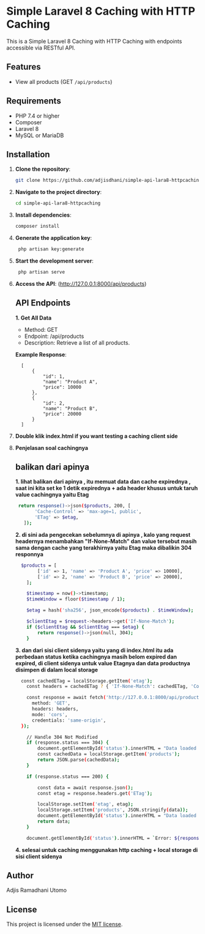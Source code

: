 # Simple Laravel 8 Caching with HTTP Caching

This is a Simple Laravel 8 Caching with HTTP Caching with endpoints accessible via RESTful API.

## Features
- View all products (GET `/api/products`)

## Requirements
- PHP 7.4 or higher
- Composer
- Laravel 8
- MySQL or MariaDB

## Installation

1. **Clone the repository**:
   ```bash
   git clone https://github.com/adjisdhani/simple-api-lara8-httpcaching.git
   ```

2. **Navigate to the project directory**:
   ```bash
   cd simple-api-lara8-httpcaching
   ```

3. **Install dependencies**:
   ```bash
   composer install
   ```

4. **Generate the application key**:
   ```bash
    php artisan key:generate
    ```

5. **Start the development server**:
   ```bash
    php artisan serve
    ```

6. **Access the API**:
   (http://127.0.0.1:8000/api/products)

      ## API Endpoints 
    
    **1. Get All Data**

    - Method: GET
    - Endpoint: /api/products
    - Description: Retrieve a list of all products.

    **Example Response**:
    
         [
             {
                 "id": 1,
                 "name": "Product A",
                 "price": 10000
             },
             {
                 "id": 2,
                 "name": "Product B",
                 "price": 20000
             }
         ]
7. **Double klik index.html if you want testing a caching client side**
8. **Penjelasan soal cachingnya**
   ## balikan dari apinya 

   **1. lihat balikan dari apinya , itu memuat data dan cache expirednya , saat ini kita set ke 1 detik expirednya + ada header khusus untuk taruh value cachingnya yaitu Etag**
     ```bash
      return response()->json($products, 200, [
            'Cache-Control' => 'max-age=1, public',
            'ETag' => $etag,
        ]);
     ```

    **2. di sini ada pengecekan sebelumnya di apinya , kalo yang request headernya menambahkan "If-None-Match" dan value tersebut masih sama dengan cache yang terakhirnya yaitu Etag maka dibalikin 304 responnya**
    ```bash
      $products = [
            ['id' => 1, 'name' => 'Product A', 'price' => 10000],
            ['id' => 2, 'name' => 'Product B', 'price' => 20000],
        ];

        $timestamp = now()->timestamp;
        $timeWindow = floor($timestamp / 1);

        $etag = hash('sha256', json_encode($products) . $timeWindow);

        $clientEtag = $request->headers->get('If-None-Match');
        if ($clientEtag && $clientEtag === $etag) {
            return response()->json(null, 304);
        }
    ```

    **3. dan dari sisi client sidenya yaitu yang di index.html itu ada perbedaan status ketika cachingnya masih belom expired dan expired, di client sidenya untuk value Etagnya dan data productnya disimpen di dalam local storage**

    ```bash
      const cachedETag = localStorage.getItem('etag');
        const headers = cachedETag ? { 'If-None-Match': cachedETag, 'Content-Type': 'application/json' } : {'Content-Type': 'application/json'};

        const response = await fetch('http://127.0.0.1:8000/api/products', {
          method: 'GET',
          headers: headers,
          mode: 'cors',
          credentials: 'same-origin',
      });

        // Handle 304 Not Modified
        if (response.status === 304) {
            document.getElementById('status').innerHTML = "Data loaded from cache.";
            const cachedData = localStorage.getItem('products');
            return JSON.parse(cachedData);
        }

        if (response.status === 200) {

            const data = await response.json();
            const etag = response.headers.get('ETag');

            localStorage.setItem('etag', etag);
            localStorage.setItem('products', JSON.stringify(data));
            document.getElementById('status').innerHTML = "Data loaded from server.";
            return data;
        }

        document.getElementById('status').innerHTML = `Error: ${response.status}`;
    ```

    **4. selesai untuk caching menggunakan http caching + local storage di sisi client sidenya**

## Author
Adjis Ramadhani Utomo

## License
This project is licensed under the [MIT license](https://opensource.org/licenses/MIT).
